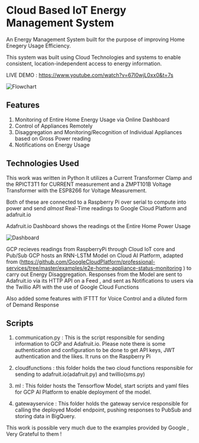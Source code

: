 # Cloud Based IoT Energy Management System
An Energy Management System built for the purpose of improving Home Enegery Usage Efficiency.

This system was built using Cloud Technologies and systems to enable consistent, location-independent access to energy information.

LIVE DEMO : https://www.youtube.com/watch?v=67l0wjL0xx0&t=7s


![Flowchart](https://github.com/wintercameearly/undergrad_proj/blob/master/cronos.jpeg)



## Features 

1. Monitoring of Entire Home Energy Usage via Online Dashboard
2. Control of Appliances Remotely
3. Disaggregation and Monitoring/Recognition of Individual Appliances based on Gross Power reading
4. Notifications on Energy Usage 

## Technologies Used
This work was written in Python
It utilizes a Current Transformer Clamp and the RPICT3T1 for CURRENT measurement and a ZMPT101B Voltage Transformer with the ESP8266 for Voltage Measurement. 

Both of these are connected to a Raspberry Pi over serial to compute into power and send *almost* Real-Time readings to Google Cloud Platform and adafruit.io

Adafruit.io Dashboard shows the readings ot the Entire Home Power Usage 

![Dashboard](https://github.com/wintercameearly/undergrad_proj/blob/master/Picture1.png)

GCP recieves readings from RaspberryPi through Cloud IoT core and Pub/Sub
GCP hosts an RNN-LSTM Model on Cloud AI Platform, adapted from (https://github.com/GoogleCloudPlatform/professional-services/tree/master/examples/e2e-home-appliance-status-monitoring
) to carry out Energy Disaggregation.
Responses from the Model are sent to Adafruit.io via its HTTP API on a Feed , and sent as Notifications to users via the Twillio API with the use of Google Cloud Functions 

Also added some features with IFTTT for Voice Control and a diluted form of Demand Response

## Scripts

1. communication.py : This is the script responsible for sending information to GCP and Adafruit.io. Please note there is some authentication and configuration to be done to get API keys, JWT authentication and the likes. It runs on the Raspberry Pi

2. cloudfunctions : this folder holds the two cloud functions responsible for sending to adafruit.io(adafruit.py) and twillio(sms.py)

3. ml : This folder hosts the Tensorflow Model, start scripts and yaml files for GCP AI Platform  to enable deployment of the model.

4. gatewayservice : This folder holds the gateway service responsible for calling the deployed Model endpoint, pushing responses to PubSub and storing data in BigQuery.


This work is possible very much due to the examples provided by Google , Very Grateful to them !
